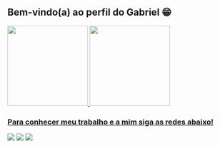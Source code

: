 ## Bem-vindo(a) ao perfil do Gabriel 😁

 <div>
   <a href="https://github.com/GF-Andrade">
   <img height="180em" src="https://github-readme-stats.vercel.app/api?username=GF-Andrade&show_icons=true&theme=tokyonight&include_all_commits=true&count_private=true"/>
   <img height="180em" src="https://github-readme-stats.vercel.app/api/top-langs/?username=GF-Andrade&layout=compact&langs_count=6&theme=tokyonight"/>
</div>
 
### Para conhecer meu trabalho e a mim siga as redes abaixo!
 
<div> 
  <a href="https://instagram.com/gabrielfa11/" target="_blank"><img src="https://img.shields.io/badge/-Instagram-%23E4405F?style=for-the-badge&logo=instagram&logoColor=white" target="_blank"></a>
  <a href = "mailto:gfa.andrade01@gmail.com"><img src="https://img.shields.io/badge/-Gmail-%23333?style=for-the-badge&logo=gmail&logoColor=white" target="_blank"></a>
  <a href="https://www.linkedin.com/in/gf-andrade/" target="_blank"><img src="https://img.shields.io/badge/-LinkedIn-%230077B5?style=for-the-badge&logo=linkedin&logoColor=white" target="_blank"></a>
</div>
